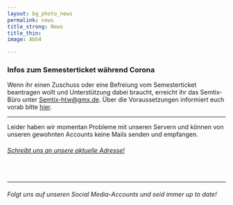 ```yaml
---
layout: bg_photo_news
permalink: news
title_strong: News
title_thin: 
image: Abb4

---
```

### Infos zum Semesterticket während Corona

Wenn ihr einen Zuschuss oder eine Befreiung vom Semesterticket beantragen wollt und Unterstützung dabei braucht, erreicht ihr das Semtix-Büro unter [Semtix-htw@gmx.de](mailto:Semtix-htw@gmx.de). Über die Voraussetzungen informiert euch vorab bitte [hier](https://www.htw-berlin.de/studium/studienorganisation/semesterbeitraege/befreiung-vom-semesterticket/).

***

Leider haben wir momentan Probleme mit unseren Servern und können von unseren gewohnten Accounts keine Mails senden und empfangen.

###### [Schreibt uns an unsere aktuelle Adresse!](mailto:asta.htw.students@gmail.com)

<br>

***

###### Folgt uns auf unseren Social Media-Accounts und seid immer up to date!